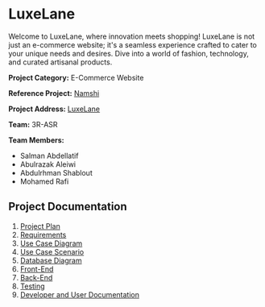 # LuxeLane

Welcome to LuxeLane, where innovation meets shopping! LuxeLane is not just an e-commerce website; it's a seamless experience crafted to cater to your unique needs and desires. Dive into a world of fashion, technology, and curated artisanal products.

**Project Category:** E-Commerce Website

**Reference Project:** [Namshi](https://www.namshi.com/uae-en/)

**Project Address:** [LuxeLane](https://www.luxelane.com)

**Team:** 3R-ASR

**Team Members:**

- Salman Abdellatif
- Abulrazak Aleiwi
- Abdulrhman Shablout
- Mohamed Rafi

## Project Documentation

1. [Project Plan](./project-plan.md)
2. [Requirements](./requirements/project-requirement.md)
3. [Use Case Diagram](./usecase/usecase-diagram.png)
4. [Use Case Scenario](./usecase/usecase-scenarioes.md)
5. [Database Diagram](./database-diagram.jpeg)
6. [Front-End]()
7. [Back-End]()
8. [Testing]()
9. [Developer and User Documentation]()
